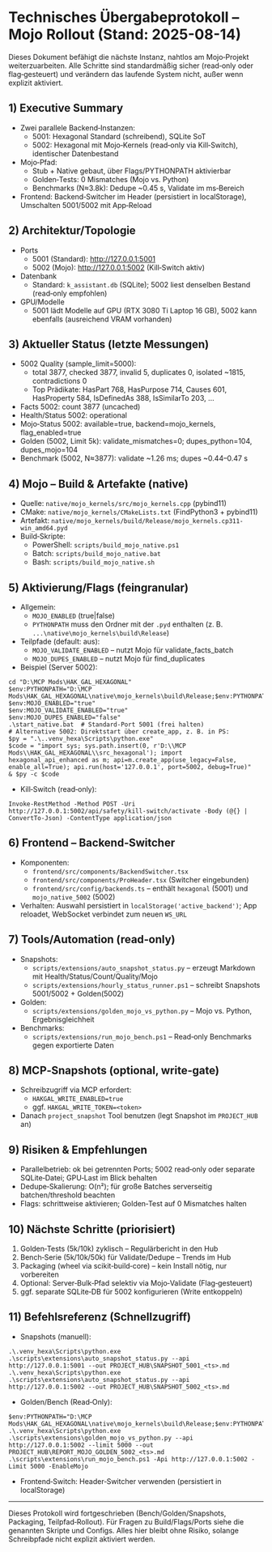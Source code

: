 # Technisches Übergabeprotokoll – Mojo Rollout (Stand: 2025-08-14)

Dieses Dokument befähigt die nächste Instanz, nahtlos am Mojo‑Projekt weiterzuarbeiten. Alle Schritte sind standardmäßig sicher (read‑only oder flag‑gesteuert) und verändern das laufende System nicht, außer wenn explizit aktiviert.

## 1) Executive Summary
- Zwei parallele Backend‑Instanzen:
  - 5001: Hexagonal Standard (schreibend), SQLite SoT
  - 5002: Hexagonal mit Mojo‑Kernels (read‑only via Kill‑Switch), identischer Datenbestand
- Mojo‑Pfad:
  - Stub + Native gebaut, über Flags/PYTHONPATH aktivierbar
  - Golden‑Tests: 0 Mismatches (Mojo vs. Python)
  - Benchmarks (N≈3.8k): Dedupe ~0.45 s, Validate im ms‑Bereich
- Frontend: Backend‑Switcher im Header (persistiert in localStorage), Umschalten 5001/5002 mit App‑Reload

## 2) Architektur/Topologie
- Ports
  - 5001 (Standard): http://127.0.0.1:5001
  - 5002 (Mojo): http://127.0.0.1:5002 (Kill‑Switch aktiv)
- Datenbank
  - Standard: `k_assistant.db` (SQLite); 5002 liest denselben Bestand (read‑only empfohlen)
- GPU/Modelle
  - 5001 lädt Modelle auf GPU (RTX 3080 Ti Laptop 16 GB), 5002 kann ebenfalls (ausreichend VRAM vorhanden)

## 3) Aktueller Status (letzte Messungen)
- 5002 Quality (sample_limit=5000):
  - total 3877, checked 3877, invalid 5, duplicates 0, isolated ~1815, contradictions 0
  - Top Prädikate: HasPart 768, HasPurpose 714, Causes 601, HasProperty 584, IsDefinedAs 388, IsSimilarTo 203, …
- Facts 5002: count 3877 (uncached)
- Health/Status 5002: operational
- Mojo‑Status 5002: available=true, backend=mojo_kernels, flag_enabled=true
- Golden (5002, Limit 5k): validate_mismatches=0; dupes_python=104, dupes_mojo=104
- Benchmark (5002, N≈3877): validate ~1.26 ms; dupes ~0.44–0.47 s

## 4) Mojo – Build & Artefakte (native)
- Quelle: `native/mojo_kernels/src/mojo_kernels.cpp` (pybind11)
- CMake: `native/mojo_kernels/CMakeLists.txt` (FindPython3 + pybind11)
- Artefakt: `native/mojo_kernels/build/Release/mojo_kernels.cp311-win_amd64.pyd`
- Build‑Skripte:
  - PowerShell: `scripts/build_mojo_native.ps1`
  - Batch: `scripts/build_mojo_native.bat`
  - Bash: `scripts/build_mojo_native.sh`

## 5) Aktivierung/Flags (feingranular)
- Allgemein:
  - `MOJO_ENABLED` (true|false)
  - `PYTHONPATH` muss den Ordner mit der `.pyd` enthalten (z. B. `...\native\mojo_kernels\build\Release`)
- Teilpfade (default: aus):
  - `MOJO_VALIDATE_ENABLED` – nutzt Mojo für validate_facts_batch
  - `MOJO_DUPES_ENABLED` – nutzt Mojo für find_duplicates
- Beispiel (Server 5002):
```
cd "D:\MCP Mods\HAK_GAL_HEXAGONAL"
$env:PYTHONPATH="D:\MCP Mods\HAK_GAL_HEXAGONAL\native\mojo_kernels\build\Release;$env:PYTHONPATH"
$env:MOJO_ENABLED="true"
$env:MOJO_VALIDATE_ENABLED="true"
$env:MOJO_DUPES_ENABLED="false"
.\start_native.bat  # Standard-Port 5001 (frei halten)
# Alternative 5002: Direktstart über create_app, z. B. in PS:
$py = ".\..venv_hexa\Scripts\python.exe"
$code = "import sys; sys.path.insert(0, r'D:\\MCP Mods\\HAK_GAL_HEXAGONAL\\src_hexagonal'); import hexagonal_api_enhanced as m; api=m.create_app(use_legacy=False, enable_all=True); api.run(host='127.0.0.1', port=5002, debug=True)"
& $py -c $code
```
- Kill‑Switch (read‑only):
```
Invoke-RestMethod -Method POST -Uri http://127.0.0.1:5002/api/safety/kill-switch/activate -Body (@{} | ConvertTo-Json) -ContentType application/json
```

## 6) Frontend – Backend‑Switcher
- Komponenten:
  - `frontend/src/components/BackendSwitcher.tsx`
  - `frontend/src/components/ProHeader.tsx` (Switcher eingebunden)
  - `frontend/src/config/backends.ts` – enthält `hexagonal` (5001) und `mojo_native_5002` (5002)
- Verhalten: Auswahl persistiert in `localStorage('active_backend')`; App reloadet, WebSocket verbindet zum neuen `WS_URL`

## 7) Tools/Automation (read‑only)
- Snapshots:
  - `scripts/extensions/auto_snapshot_status.py` – erzeugt Markdown mit Health/Status/Count/Quality/Mojo
  - `scripts/extensions/hourly_status_runner.ps1` – schreibt Snapshots 5001/5002 + Golden(5002)
- Golden:
  - `scripts/extensions/golden_mojo_vs_python.py` – Mojo vs. Python, Ergebnisgleichheit
- Benchmarks:
  - `scripts/extensions/run_mojo_bench.ps1` – Read‑only Benchmarks gegen exportierte Daten

## 8) MCP‑Snapshots (optional, write‑gate)
- Schreibzugriff via MCP erfordert:
  - `HAKGAL_WRITE_ENABLED=true`
  - ggf. `HAKGAL_WRITE_TOKEN=<token>`
- Danach `project_snapshot` Tool benutzen (legt Snapshot im `PROJECT_HUB` an)

## 9) Risiken & Empfehlungen
- Parallelbetrieb: ok bei getrennten Ports; 5002 read‑only oder separate SQLite‑Datei; GPU‑Last im Blick behalten
- Dedupe‑Skalierung: O(n²); für große Batches serverseitig batchen/threshold beachten
- Flags: schrittweise aktivieren; Golden‑Test auf 0 Mismatches halten

## 10) Nächste Schritte (priorisiert)
1) Golden‑Tests (5k/10k) zyklisch – Regulärbericht in den Hub
2) Bench‑Serie (5k/10k/50k) für Validate/Dedupe – Trends im Hub
3) Packaging (wheel via scikit‑build‑core) – kein Install nötig, nur vorbereiten
4) Optional: Server‑Bulk‑Pfad selektiv via Mojo‑Validate (Flag‑gesteuert)
5) ggf. separate SQLite‑DB für 5002 konfigurieren (Write entkoppeln)

## 11) Befehlsreferenz (Schnellzugriff)
- Snapshots (manuell):
```
.\.venv_hexa\Scripts\python.exe .\scripts\extensions\auto_snapshot_status.py --api http://127.0.0.1:5001 --out PROJECT_HUB\SNAPSHOT_5001_<ts>.md
.\.venv_hexa\Scripts\python.exe .\scripts\extensions\auto_snapshot_status.py --api http://127.0.0.1:5002 --out PROJECT_HUB\SNAPSHOT_5002_<ts>.md
```
- Golden/Bench (Read‑Only):
```
$env:PYTHONPATH="D:\MCP Mods\HAK_GAL_HEXAGONAL\native\mojo_kernels\build\Release;$env:PYTHONPATH"
.\.venv_hexa\Scripts\python.exe .\scripts\extensions\golden_mojo_vs_python.py --api http://127.0.0.1:5002 --limit 5000 --out PROJECT_HUB\REPORT_MOJO_GOLDEN_5002_<ts>.md
.\scripts\extensions\run_mojo_bench.ps1 -Api http://127.0.0.1:5002 -Limit 5000 -EnableMojo
```
- Frontend‑Switch: Header‑Switcher verwenden (persistiert in localStorage)

---

Dieses Protokoll wird fortgeschrieben (Bench/Golden/Snapshots, Packaging, Teilpfad‑Rollout). Für Fragen zu Build/Flags/Ports siehe die genannten Skripte und Configs. Alles hier bleibt ohne Risiko, solange Schreibpfade nicht explizit aktiviert werden.
